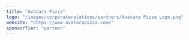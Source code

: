 ```yaml
---
title: "Avatara Pizza"
logo: "/images/corporaterelations/partners/Avatara Pizza Logo.png"
website: "https://www.avatarapizza.com/"
sponsorTier: "partner"
---
```

